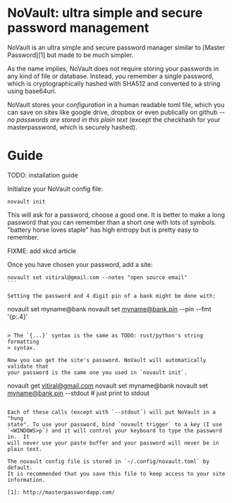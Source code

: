 # NoVault: ultra simple and secure password management

NoVault is an ultra simple and secure password manager similar to [Master
Password][1] but made to be much simpler.

As the name implies, NoVault does not require storing your passwords in
any kind of file or database. Instead, *you* remember a single password,
which is cryptographically hashed with SHA512 and converted to a string
using base64url.

NoVault stores your *configuration* in a human readable toml file, which you
can save on sites like google drive, dropbox or even publically on github --
*no passwords are stored in this plain text* (except the checkhash for your
masterpassword, which is securely hashed).

# Guide
TODO: installation guide

Initialize your NoVault config file:
```
novault init
```

This will ask for a password, choose a good one.  It is better to make a long
password that you can remember than a short one with lots of symbols. "battery
horse loves staple" has high entropy but is pretty easy to remember.

FIXME: add xkcd article

Once you have chosen your password, add a site:
````
novault set vitiral@gmail.com --notes "open source email"
```

Setting the password and 4 digit pin of a bank might be done with:
````
novault set myname@bank
novault set myname@bank.pin --pin --fmt '{p:.4}'
```

> The `{...}` syntax is the same as TODO: rust/python's string formatting
> syntax.

Now you can get the site's password. NoVault will automatically validate that
your password is the same one you used in `novault init`.
```
novault get vitiral@gmail.com
novault set myname@bank
novault set myname@bank.pin --stdout  # just print to stdout
```

Each of these calls (except with `--stdout`) will put NoVault in a "hung
state". To use your password, bind `novault trigger` to a key (I use
`<WINDOWS>p`) and it will control your keyboard to type the password in.  It
will never use your paste buffer and your password will never be in plain text.

The novault config file is stored in `~/.config/novault.toml` by default.
It is recommended that you save this file to keep access to your site
information.

[1]: http://masterpasswordapp.com/
